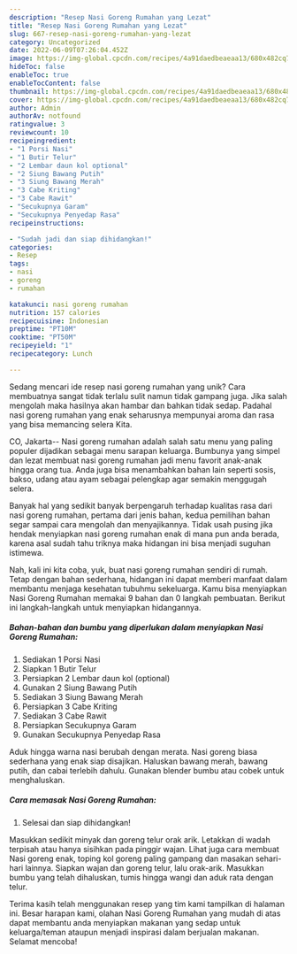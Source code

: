 ```yaml
---
description: "Resep Nasi Goreng Rumahan yang Lezat"
title: "Resep Nasi Goreng Rumahan yang Lezat"
slug: 667-resep-nasi-goreng-rumahan-yang-lezat
category: Uncategorized
date: 2022-06-09T07:26:04.452Z
image: https://img-global.cpcdn.com/recipes/4a91daedbeaeaa13/680x482cq70/nasi-goreng-rumahan-foto-resep-utama.jpg
hideToc: false
enableToc: true
enableTocContent: false
thumbnail: https://img-global.cpcdn.com/recipes/4a91daedbeaeaa13/680x482cq70/nasi-goreng-rumahan-foto-resep-utama.jpg
cover: https://img-global.cpcdn.com/recipes/4a91daedbeaeaa13/680x482cq70/nasi-goreng-rumahan-foto-resep-utama.jpg
author: Admin
authorAv: notfound
ratingvalue: 3
reviewcount: 10
recipeingredient:
- "1 Porsi Nasi"
- "1 Butir Telur"
- "2 Lembar daun kol optional"
- "2 Siung Bawang Putih"
- "3 Siung Bawang Merah"
- "3 Cabe Kriting"
- "3 Cabe Rawit"
- "Secukupnya Garam"
- "Secukupnya Penyedap Rasa"
recipeinstructions:

- "Sudah jadi dan siap dihidangkan!"
categories:
- Resep
tags:
- nasi
- goreng
- rumahan

katakunci: nasi goreng rumahan 
nutrition: 157 calories
recipecuisine: Indonesian
preptime: "PT10M"
cooktime: "PT50M"
recipeyield: "1"
recipecategory: Lunch

---
```





Sedang mencari ide resep nasi goreng rumahan yang unik? Cara membuatnya sangat tidak terlalu sulit namun tidak gampang juga. Jika salah mengolah maka hasilnya akan hambar dan bahkan tidak sedap. Padahal nasi goreng rumahan yang enak seharusnya mempunyai aroma dan rasa yang bisa memancing selera Kita.





CO, Jakarta-- Nasi goreng rumahan adalah salah satu menu yang paling populer dijadikan sebagai menu sarapan keluarga. Bumbunya yang simpel dan lezat membuat nasi goreng rumahan jadi menu favorit anak-anak hingga orang tua. Anda juga bisa menambahkan bahan lain seperti sosis, bakso, udang atau ayam sebagai pelengkap agar semakin menggugah selera.

Banyak hal yang sedikit banyak berpengaruh terhadap kualitas rasa dari nasi goreng rumahan, pertama dari jenis bahan, kedua pemilihan bahan segar sampai cara mengolah dan menyajikannya. Tidak usah pusing jika hendak menyiapkan nasi goreng rumahan enak di mana pun anda berada, karena asal sudah tahu triknya maka hidangan ini bisa menjadi suguhan istimewa.






Nah, kali ini kita coba, yuk, buat nasi goreng rumahan sendiri di rumah. Tetap dengan bahan sederhana, hidangan ini dapat memberi manfaat dalam membantu menjaga kesehatan tubuhmu sekeluarga. Kamu bisa menyiapkan Nasi Goreng Rumahan memakai 9 bahan dan 0 langkah pembuatan. Berikut ini langkah-langkah untuk menyiapkan hidangannya.

<!--inarticleads1-->

##### Bahan-bahan dan bumbu yang diperlukan dalam menyiapkan Nasi Goreng Rumahan:

1. Sediakan 1 Porsi Nasi
1. Siapkan 1 Butir Telur
1. Persiapkan 2 Lembar daun kol (optional)
1. Gunakan 2 Siung Bawang Putih
1. Sediakan 3 Siung Bawang Merah
1. Persiapkan 3 Cabe Kriting
1. Sediakan 3 Cabe Rawit
1. Persiapkan Secukupnya Garam
1. Gunakan Secukupnya Penyedap Rasa


Aduk hingga warna nasi berubah dengan merata. Nasi goreng biasa sederhana yang enak siap disajikan. Haluskan bawang merah, bawang putih, dan cabai terlebih dahulu. Gunakan blender bumbu atau cobek untuk menghaluskan. 

<!--inarticleads2-->

##### Cara memasak Nasi Goreng Rumahan:


1. Selesai dan siap dihidangkan!

Masukkan sedikit minyak dan goreng telur orak arik. Letakkan di wadah terpisah atau hanya sisihkan pada pinggir wajan. Lihat juga cara membuat Nasi goreng enak, toping kol goreng paling gampang dan masakan sehari-hari lainnya. Siapkan wajan dan goreng telur, lalu orak-arik. Masukkan bumbu yang telah dihaluskan, tumis hingga wangi dan aduk rata dengan telur. 

Terima kasih telah menggunakan resep yang tim kami tampilkan di halaman ini. Besar harapan kami, olahan Nasi Goreng Rumahan yang mudah di atas dapat membantu anda menyiapkan makanan yang sedap untuk keluarga/teman ataupun menjadi inspirasi dalam berjualan makanan. Selamat mencoba!
